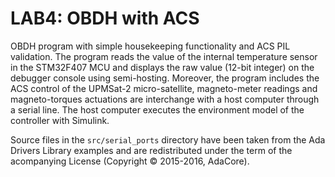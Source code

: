 # LAB4: OBDH with ACS

OBDH program with simple housekeeping functionality and ACS PIL validation. The program reads the value of the internal temperature sensor in the STM32F407 MCU and displays the raw value (12-bit integer) on the debugger console using semi-hosting. Moreover, the program includes the ACS control of the UPMSat-2 micro-satellite, magneto-meter readings and magneto-torques actuations are interchange with a host computer through a serial line. The host computer executes the environment model of the controller with Simulink.

Source files in the `src/serial_ports` directory have been taken from the 
Ada Drivers Library examples and are redistributed under the term of the 
acompanying License (Copyright © 2015-2016, AdaCore).
